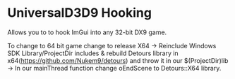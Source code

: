 # UniversalD3D9 Hooking
 Allows you to to hook ImGui into any 32-bit DX9 game.
 
 To change to 64 bit game change to release X64
 -> Reinclude Windows SDK Library/ProjectDir includes & rebuild Detours library in x64(https://github.com/Nukem9/detours) and throw it in our $(ProjectDir)lib
 -> In our mainThread function change oEndScene to Detours::X64 library.  
